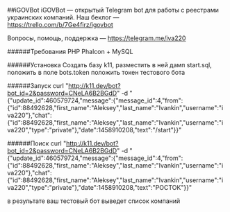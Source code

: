 ##iGOVBot
iGOVBot — открытый Telegram bot для работы с реестрами украинских компаний. Наш беклог —  https://trello.com/b/7Ge4firz/igovbot

Вопросы, помощь, поддержка — https://telegram.me/iva220


######Требования
PHP Phalcon + MySQL

######Установка
Создать базу k11, разместить в ней дамп start.sql, положить в поле bots.token положить токен тестового бота

######Запуск
curl "http://k11.dev/bot?bot_id=2&password=CNeLA6B2BGdD" -d "{\"update_id\":460579724,\"message\":{\"message_id\":4,\"from\":{\"id\":88492628,\"first_name\":\"Aleksey\",\"last_name\":\"Ivankin\",\"username\":\"iva220\"},\"chat\":{\"id\":88492628,\"first_name\":\"Aleksey\",\"last_name\":\"Ivankin\",\"username\":\"iva220\",\"type\":\"private\"},\"date\":1458910208,\"text\":\"\/start\"}}"

######Поиск
curl "http://k11.dev/bot?bot_id=2&password=CNeLA6B2BGdD" -d "{\"update_id\":460579724,\"message\":{\"message_id\":4,\"from\":{\"id\":88492628,\"first_name\":\"Aleksey\",\"last_name\":\"Ivankin\",\"username\":\"iva220\"},\"chat\":{\"id\":88492628,\"first_name\":\"Aleksey\",\"last_name\":\"Ivankin\",\"username\":\"iva220\",\"type\":\"private\"},\"date\":1458910208,\"text\":\"РОСТОК\"}}"

в результате ваш тестовый бот выведет список компаний
